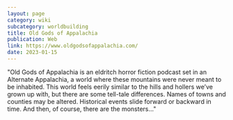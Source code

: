 ```yaml
---
layout: page
category: wiki
subcategory: worldbuilding
title: Old Gods of Appalachia
publication: Web
link: https://www.oldgodsofappalachia.com/
date: 2023-01-15
---
```


"Old Gods of Appalachia is an eldritch horror fiction podcast set in an Alternate Appalachia, a world where these mountains were never meant to be inhabited. This world feels eerily similar to the hills and hollers we’ve grown up with, but there are some tell-tale differences. Names of towns and counties may be altered. Historical events slide forward or backward in time. And then, of course, there are the monsters..."
